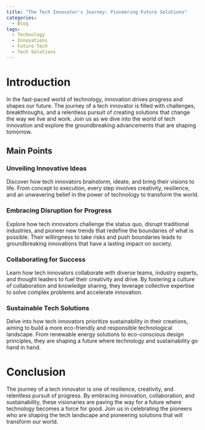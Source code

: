 ```yaml
---
title: "The Tech Innovator's Journey: Pioneering Future Solutions"
categories:
  - Blog
tags:
  - Technology
  - Innovations
  - Future Tech
  - Tech Solutions
---
```


# Introduction
In the fast-paced world of technology, innovation drives progress and shapes our future. The journey of a tech innovator is filled with challenges, breakthroughs, and a relentless pursuit of creating solutions that change the way we live and work. Join us as we dive into the world of tech innovation and explore the groundbreaking advancements that are shaping tomorrow.

## Main Points
### Unveiling Innovative Ideas
Discover how tech innovators brainstorm, ideate, and bring their visions to life. From concept to execution, every step involves creativity, resilience, and an unwavering belief in the power of technology to transform the world.

### Embracing Disruption for Progress
Explore how tech innovators challenge the status quo, disrupt traditional industries, and pioneer new trends that redefine the boundaries of what is possible. Their willingness to take risks and push boundaries leads to groundbreaking innovations that have a lasting impact on society.

### Collaborating for Success
Learn how tech innovators collaborate with diverse teams, industry experts, and thought leaders to fuel their creativity and drive. By fostering a culture of collaboration and knowledge sharing, they leverage collective expertise to solve complex problems and accelerate innovation.

### Sustainable Tech Solutions
Delve into how tech innovators prioritize sustainability in their creations, aiming to build a more eco-friendly and responsible technological landscape. From renewable energy solutions to eco-conscious design principles, they are shaping a future where technology and sustainability go hand in hand.

# Conclusion
The journey of a tech innovator is one of resilience, creativity, and relentless pursuit of progress. By embracing innovation, collaboration, and sustainability, these visionaries are paving the way for a future where technology becomes a force for good. Join us in celebrating the pioneers who are shaping the tech landscape and pioneering solutions that will transform our world.